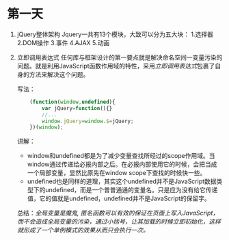 # 第一天

1. jQuery整体架构
   Jquery一共有13个模块，大致可以分为五大块：
     1.选择器
     2.DOM操作
     3.事件
     4.AJAX
     5.动画

2. 立即调用表达式
	任何库与框架设计的第一要点就是解决命名空间一变量污染的问题。就是利用JavaScript函数作用域的特性，采用*立即调用表达式*包裹了自身的方法来解决这个问题。
    
    写法：
	```JavaScript
    	(function(window,undefined){
        	var jQuery=function(){}
            //...
            window.jQuery=window.$=jQuery;
        })(window);
    ```
    讲解：
    * window和undefined都是为了减少变量查找所经过的scope作用域。当window通过传递给必报内部之后。在必报内部使用它的时候，会把当成一个局部变量，显然比原先在window scope下查找的时候快一些。
    * undefined也是同样的道理，其实这个undefined并不是JavaScript数据类型下的undefined，而是一个普普通通的变量名。只是应为没有给它传递值，它的值就是undefined，undefined并不是JavaScript的保留字。

	总结：*全局变量是魔鬼, 匿名函数可以有效的保证在页面上写入JavaScript，而不会造成全局变量的污染，通过小括号，让其加载的时候立即初始化，这样就形成了一个单例模式的效果从而只会执行一次。*